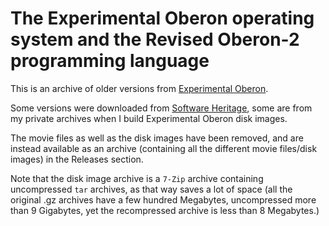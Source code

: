 # The Experimental Oberon operating system and the Revised Oberon-2 programming language

This is an archive of older versions from [Experimental Oberon](https://github.com/andreaspirklbauer/Oberon-experimental).

Some versions were downloaded from [Software Heritage](https://softwareheritage.org/), some are from my private archives when I build Experimental Oberon disk images.

The movie files as well as the disk images have been removed, and are instead available as an archive (containing all the different movie files/disk images)
in the Releases section.

Note that the disk image archive is a `7-Zip` archive containing uncompressed `tar` archives, as that way saves a lot of space (all the original .gz archives
have a few hundred Megabytes, uncompressed more than 9 Gigabytes, yet the recompressed archive is less than 8 Megabytes.)
